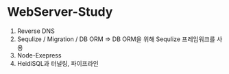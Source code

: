 # WebServer-Study

1. Reverse DNS  
2. Sequlize / Migration / DB ORM => DB ORM을 위해 Sequlize 프레임워크를 사용  
3. Node-Exepress   
5. HeidiSQL과 터널링, 파이프라인 
